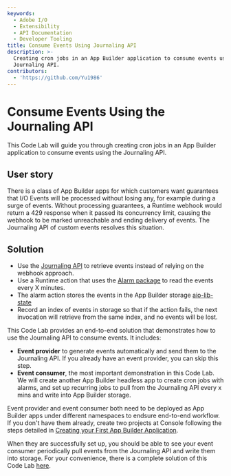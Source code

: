 ```yaml
---
keywords:
  - Adobe I/O
  - Extensibility
  - API Documentation
  - Developer Tooling
title: Consume Events Using Journaling API
description: >-
  Creating cron jobs in an App Builder application to consume events using
  Journaling API.
contributors:
  - 'https://github.com/Yu1986'
---
```


# Consume Events Using the Journaling API

This Code Lab will guide you through creating cron jobs in an App Builder application to consume events using the Journaling API.

## User story

There is a class of App Builder apps for which customers want guarantees that I/O Events will be processed without losing any, for example during a surge of events. Without processing guarantees, a Runtime webhook would return a 429 response when it passed its concurrency limit, causing the webhook to be marked unreachable and ending delivery of events. The Journaling API of custom events resolves this situation. 

## Solution

- Use the [Journaling API](https://developer.adobe.com/events/docs/guides/api/journaling_api/) to retrieve events instead of relying on the webhook approach.
- Use a Runtime action that uses the [Alarm package](../cron-jobs/index.md) to read the events every X minutes.
- The alarm action stores the events in the App Builder storage [aio-lib-state](https://github.com/adobe/aio-lib-state)
- Record an index of events in storage so that if the action fails, the next invocation will retrieve from the same index, and no events will be lost.

This Code Lab provides an end-to-end solution that demonstrates how to use the Journaling API to consume events. It includes: 

- **Event provider** to generate events automatically and send them to the Journaling API.  If you already have an event provider, you can skip this step.
- **Event consumer**, the most important demonstration in this Code Lab. We will create another App Builder headless app to create cron jobs with alarms, and set up recurring jobs to pull from the Journaling API every x mins and write into App Builder storage.

Event provider and event consumer both need to be deployed as App Builder apps under different namespaces to endsure end-to-end workflow.
If you don't have them already, create two projects at Console following the steps detailed in [Creating your First App Builder Application](../../get_started/app_builder_get_started/first-app.md).

When they are successfully set up, you should be able to see your event consumer periodically pull events from the Journaling API and write them into storage.
For your convenience, there is a complete solution of this Code Lab [here](https://github.com/AdobeDocs/adobeio-samples-journaling-events).
